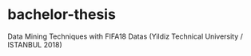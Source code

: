 # bachelor-thesis
Data Mining Techniques with FIFA18 Datas (Yildiz Technical University / ISTANBUL 2018)
